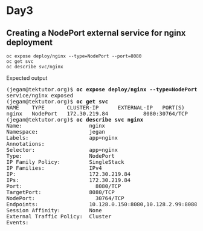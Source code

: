 # Day3

## Creating a NodePort external service for nginx deployment
```
oc expose deploy/nginx --type=NodePort --port=8080
oc get svc
oc describe svc/nginx
```

Expected output
<pre>
(jegan@tektutor.org)$ <b>oc expose deploy/nginx --type=NodePort --port=8080</b>
service/nginx exposed
(jegan@tektutor.org)$ <b>oc get svc</b>
NAME    TYPE       CLUSTER-IP      EXTERNAL-IP   PORT(S)          AGE
nginx   NodePort   172.30.219.84   <none>        8080:30764/TCP   3s
(jegan@tektutor.org)$ <b>oc describe svc nginx</b>
Name:                     nginx
Namespace:                jegan
Labels:                   app=nginx
Annotations:              <none>
Selector:                 app=nginx
Type:                     NodePort
IP Family Policy:         SingleStack
IP Families:              IPv4
IP:                       172.30.219.84
IPs:                      172.30.219.84
Port:                     <unset>  8080/TCP
TargetPort:               8080/TCP
NodePort:                 <unset>  30764/TCP
Endpoints:                10.128.0.150:8080,10.128.2.99:8080,10.129.0.156:8080 + 2 more...
Session Affinity:         None
External Traffic Policy:  Cluster
Events:                   <none>
</pre>

